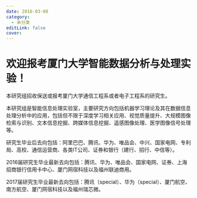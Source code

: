 ```yaml
---
date: 2016-03-08
category:
  - 未分类
editLink: false
cover: 
---
```



# 欢迎报考厦门大学智能数据分析与处理实验！

本研究组招收保送或报考厦门大学通信工程系或者电子工程系的研究生。
<!-- more -->


本研究组是智能信息处理实验室，主要研究方向包括机器学习理论及其在数据信息处理分析中的应用，包括但不限于深度学习相关应用、视觉质量提升、大规模图像检索与识别、文本信息挖掘、跨媒体信息挖掘、遥感图像处理、医学图像信号处理等。

研究生毕业后去向包括：阿里巴巴、腾讯、华为、唯品会、中兴、国家电网、专利局、高校、通信运营商、各类IT公司、证券和银行（建行、招行、中信等）。

2016届研究生毕业最新去向包括：腾讯、华为、唯品会、国家电网、证券、上海招商银行信用卡中心、厦门网宿科技以及福州联迪商用。

2017届研究生毕业最新去向包括：腾讯（special）、华为（special）、厦门航空、南方航空、厦门网宿科技以及福州瑞芯微。